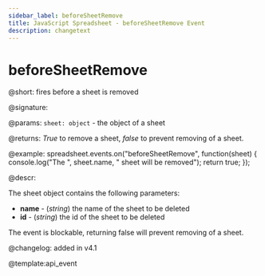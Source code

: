 ```yaml
---
sidebar_label: beforeSheetRemove
title: JavaScript Spreadsheet - beforeSheetRemove Event
description: changetext
---
```


# beforeSheetRemove

@short: fires before a sheet is removed

@signature:

@params:
`sheet: object` - the object of a sheet

@returns:
*True* to remove a sheet, *false* to prevent removing of a sheet.

@example:
spreadsheet.events.on("beforeSheetRemove", function(sheet) {
    console.log("The ", sheet.name, " sheet will be removed");
    return true;
});

@descr:

The sheet object contains the following parameters:

- **name** - (*string*) the name of the sheet to be deleted
- **id** - (*string*) the id of the sheet to be deleted

The event is blockable, returning false will prevent removing of a sheet.

@changelog: added in v4.1

@template:api_event